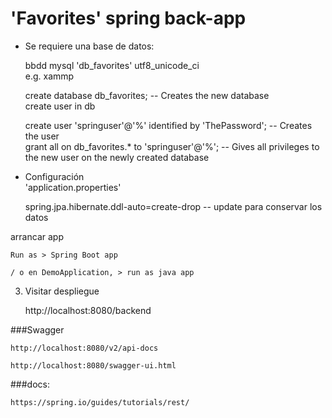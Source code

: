 # 'Favorites' spring back-app

- Se requiere una base de datos: 
 
	bbdd mysql 'db_favorites' utf8_unicode_ci  
e.g. xammp  

	create database db_favorites; -- Creates the new database  
create user in db

	create user 'springuser'@'%' identified by 'ThePassword'; -- Creates the user  
	grant all on db_favorites.* to 'springuser'@'%'; -- Gives all privileges to the new user on the newly created database

- Configuración  
'application.properties'

	spring.jpa.hibernate.ddl-auto=create-drop -- update para conservar los datos

arrancar app

	Run as > Spring Boot app

	/ o en DemoApplication, > run as java app 

3. Visitar despliegue  

	http://localhost:8080/backend


###Swagger

	http://localhost:8080/v2/api-docs
		
	http://localhost:8080/swagger-ui.html



###docs:

	https://spring.io/guides/tutorials/rest/
